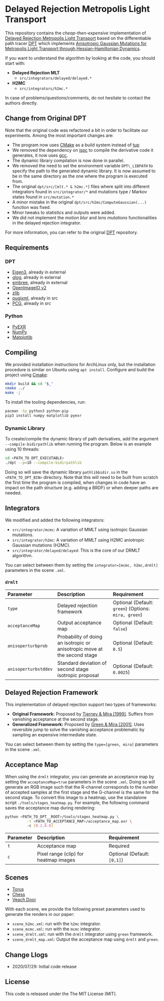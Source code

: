 # Delayed Rejection Metropolis Light Transport

This repository contains the *cheap-then-expensive* implementation of [Delayed Rejection Metropolis Light Transport](https://joeylitalien.github.io/publications/drmlt) based on the differentiable path tracer [DPT](https://github.com/BachiLi/dpt) which implements [Anisotropic Gaussian Mutations for Metropolis Light Transport through Hessian-Hamiltonian Dynamics](https://people.csail.mit.edu/tzumao/h2mc/).

If you want to understand the algorithm by looking at the code, you should start with:

  - __Delayed Rejection MLT__
    - `src/integrators/delayed/delayed.*`
  - __H2MC__
    - `src/integrators/h2mc.*`

In case of problems/questions/comments, do not hesitate to contact the authors directly.
 

## Change from Original DPT

Note that the original code was refactored a bit in order to facilitate our experiments. Among the most important changes are:
- The program now uses [CMake](https://cmake.org/) as a build system instead of [tup](http://gittup.org/tup/)
- We removed the dependency on [ispc](https://ispc.github.io/ispc.html) to compile the derivative code it generates, it now uses [gcc](https://gcc.gnu.org/).
- The dynamic library compilation is now done in parallel.
- We removed the need to set the environment variable `DPT\_LIBPATH` to specify the path to the generated dynamic library. It is now assumed to be in the same directory as the one where the program is executed from.
- The original `dpt/src/[mlt.* & h2mc.*]` files where split into different integrators found in `src/integrator/*` and mutations type / Markov states found in `src/mutation.*`
- A minor mistake in the original `dpt/src/h2mc/ComputeGaussian(...)` function was fixed. 
- Minor tweaks to statistics and outputs were added.
- We did not implement the *motion blur* and *lens mutations* functionalities in the delayed rejection integrator.

For more information, you can refer to the original [DPT](https://github.com/BachiLi/dpt) repository. 

## Requirements

### DPT
- [Eigen3](http://eigen.tuxfamily.org/index.php?title=Main_Page), already in external
- [glog](https://github.com/google/glog), already in external
- [embree](https://embree.github.io/), already in external
- [OpenImageIO v2](https://github.com/OpenImageIO/oiio)
- [zlib](http://www.zlib.net/)
- [pugixml](http://pugixml.org/), already in src
- [PCG](http://www.pcg-random.org/), already in src


### Python
- [PyEXR](https://github.com/tvogels/pyexr)
- [NumPy](https://numpy.org/)
- [Matplotlib](https://matplotlib.org/)


## Compiling

We provided installation instructions for ArchLinux only, but the installation procedure is similar on Ubuntu using `apt install`. Configure and build the project using [Cmake](https://cmake.org/): 
```bash
mkdir build && cd "$_" 
cmake ../ 
make -j
```

To install the tooling dependencies, run:
```bash
pacman -Sy python3 python-pip
pip3 install numpy matplotlib pyexr
```

### Dynamic Library

To create/compile the dynamic library of path derivatives, add the argument `--compile-bidirpathlib` when running the program. 
Below is an example using 10 threads:
```bash
cd <PATH_TO_DPT_EXECUTABLE>     
./dpt --p=10 --compile-bidirpathlib                       
```
Doing so will save the dynamic library `pathlibbidir.so` in the `<PATH_TO_DPT_BIN>` directory. Note that this will need to be built from scratch the first time the program is compiled, when changes in code have an impact on the path structure (e.g. adding a BRDF) or when deeper paths are needed.


## Integrators

We modified and added the following integrators:

 - `src/integrator/mcmc`: A variation of MMLT using isotropic Gaussian mutations.
 - `src/integrator/h2mc`:  A variation of MMLT using H2MC aniotropic Gaussian mutations (H2MC).
 - `src/integrator/delayed/delayed`: This is the core of our DRMLT algorithm.

You can select between them by setting the `integrator=[mcmc, h2mc,drmlt]` parameters in the scene `.xml`.

### `drmlt`

| Parameter | Description | Requirement |
|:----------|:------------|:--|
| `type` | Delayed rejection framework | Optional (Default: `green`)   (Options: `mira, green`) |
| `acceptanceMap` | Output acceptance map | Optional (Default: `false`)  |
| `anisoperturbprob` | Probability of doing an isotropic or anisotropic move at the second stage | Optional (Default: `0.5`)  |
| `anisoperturbstddev` | Standard deviation of second stage isotropic proposal | Optional (Default: `0.0025`)  |

## Delayed Rejection Framework

This implementation of delayed rejection support two types of frameworks:

 - __Original Framework:__ Proposed by [Tierney & Mira [1999]](https://www.researchgate.net/publication/2767014_Some_Adaptive_Monte_Carlo_Methods_for_Bayesian_Inference). Suffers from vanishing acceptance at the second stage.
 - __Generalized Framework:__ Proposed by [Green & Mira [2001]](http://citeseerx.ist.psu.edu/viewdoc/download?doi=10.1.1.20.7698&rep=rep1&type=pdf). Uses reversible jump to solve the vanishing acceptance problematic by sampling an expensive intermediate state. 

You can select between them by setting the `type=[green, mira]` parameters in the scene `.xml`.


## Acceptance Map

When using the `drmlt` integrator, you can generate an acceptance map by setting the `acceptanceMap=true`  parameters in the scene `.xml`. Doing so will generate an RGB image such that the R-channel corresponds to the number of accepted samples at the first stage and the G-channel is the same for the second stage. To convert this image to a heatmap, use the standalone script `./tools/stages_heatmap.py`. For example, the following command saves the acceptance map during rendering:

```bash
python <PATH_TO_DPT__ROOT>/tools/stages_heatmap.py \
          -t <PATH_TO_ACCEPTANCE_MAP>/acceptance_map.exr \ 
          -c [0.2,0.8]
```

| Parameter | Description | Requirement |
|:----------|:------------|:--|
| `t` | Acceptance map | Required |
| `c` | Pixel range (clip) for heatmap images | Optional (Default: `[0,1]`) |


## Scenes

- [Torus](http://beltegeuse.s3-website-ap-northeast-1.amazonaws.com/research/2020_DRMLT/scenes/torus_dpt.zip)
- [Chess](http://beltegeuse.s3-website-ap-northeast-1.amazonaws.com/research/2020_DRMLT/scenes/chess_dpt.zip)
- [Veach Door](http://beltegeuse.s3-website-ap-northeast-1.amazonaws.com/research/2020_DRMLT/scenes/veach-door_dpt.zip)

With each scene, we provide the following preset parameters used to generate the renders in our paper:

- `scene_h2mc.xml`: run with the `h2mc` integrator.
- `scene_mcmc.xml`: run with the `mcmc` integrator.
- `scene_drmlt.xml`: run with the `drmlt` integrator using `green` framework.
- `scene_drmlt_map.xml`: Output the acceptance map using `drmlt` and `green`.
  
  
## Change Llogs

- 2020/07/29: Initial code release


## License

This code is released under the The MIT License (MIT).
